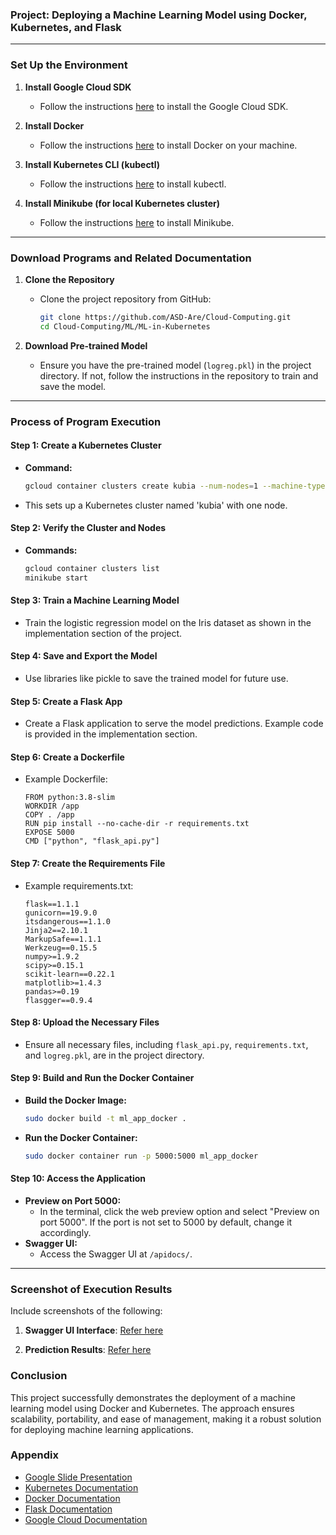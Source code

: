 ### Project: Deploying a Machine Learning Model using Docker, Kubernetes, and Flask
---

### Set Up the Environment

1. **Install Google Cloud SDK**
   - Follow the instructions [here](https://cloud.google.com/sdk/docs/install) to install the Google Cloud SDK.

2. **Install Docker**
   - Follow the instructions [here](https://docs.docker.com/get-docker/) to install Docker on your machine.

3. **Install Kubernetes CLI (kubectl)**
   - Follow the instructions [here](https://kubernetes.io/docs/tasks/tools/install-kubectl/) to install kubectl.

4. **Install Minikube (for local Kubernetes cluster)**
   - Follow the instructions [here](https://minikube.sigs.k8s.io/docs/start/) to install Minikube.

---

### Download Programs and Related Documentation

1. **Clone the Repository**
   - Clone the project repository from GitHub:
     ```sh
     git clone https://github.com/ASD-Are/Cloud-Computing.git
     cd Cloud-Computing/ML/ML-in-Kubernetes
     ```

2. **Download Pre-trained Model**
   - Ensure you have the pre-trained model (`logreg.pkl`) in the project directory. If not, follow the instructions in the repository to train and save the model.

---

### Process of Program Execution

#### Step 1: Create a Kubernetes Cluster

- **Command:**
  ```sh
  gcloud container clusters create kubia --num-nodes=1 --machine-type=e2-micro --region=us-west1
  ```
- This sets up a Kubernetes cluster named 'kubia' with one node.

#### Step 2: Verify the Cluster and Nodes

- **Commands:**
  ```sh
  gcloud container clusters list
  minikube start
  ```

#### Step 3: Train a Machine Learning Model

- Train the logistic regression model on the Iris dataset as shown in the implementation section of the project.

#### Step 4: Save and Export the Model

- Use libraries like pickle to save the trained model for future use.

#### Step 5: Create a Flask App

- Create a Flask application to serve the model predictions. Example code is provided in the implementation section.

#### Step 6: Create a Dockerfile

- Example Dockerfile:
  ```
  FROM python:3.8-slim
  WORKDIR /app
  COPY . /app
  RUN pip install --no-cache-dir -r requirements.txt
  EXPOSE 5000
  CMD ["python", "flask_api.py"]
  ```

#### Step 7: Create the Requirements File

- Example requirements.txt:
  ```
  flask==1.1.1
  gunicorn==19.9.0
  itsdangerous==1.1.0
  Jinja2==2.10.1
  MarkupSafe==1.1.1
  Werkzeug==0.15.5
  numpy>=1.9.2
  scipy>=0.15.1
  scikit-learn==0.22.1
  matplotlib>=1.4.3
  pandas>=0.19
  flasgger==0.9.4
  ```

#### Step 8: Upload the Necessary Files

- Ensure all necessary files, including `flask_api.py`, `requirements.txt`, and `logreg.pkl`, are in the project directory.

#### Step 9: Build and Run the Docker Container

- **Build the Docker Image:**
  ```sh
  sudo docker build -t ml_app_docker .
  ```
- **Run the Docker Container:**
  ```sh
  sudo docker container run -p 5000:5000 ml_app_docker
  ```

#### Step 10: Access the Application

- **Preview on Port 5000:**
  - In the terminal, click the web preview option and select "Preview on port 5000". If the port is not set to 5000 by default, change it accordingly.
- **Swagger UI:**
  - Access the Swagger UI at `/apidocs/`.

---

### Screenshot of Execution Results

Include screenshots of the following:

1. **Swagger UI Interface**: [Refer here](https://github.com/ASD-Are/Cloud-Computing/blob/main/ML/ML%20in%20Kubernetes/CS571_week10_q2_20073_Aron_Dagniew.docx)

2. **Prediction Results**: [Refer here](https://github.com/ASD-Are/Cloud-Computing/blob/main/ML/ML%20in%20Kubernetes/CS571_week10_q2_20073_Aron_Dagniew.docx)

### Conclusion

This project successfully demonstrates the deployment of a machine learning model using Docker and Kubernetes. The approach ensures scalability, portability, and ease of management, making it a robust solution for deploying machine learning applications.

### Appendix
- [Google Slide Presentation](https://docs.google.com/presentation/d/1_-ibiRY6ws_aG1w6kekAqjcYE-JR6-Zte-8z2pHyxi0/edit?usp=sharing)
- [Kubernetes Documentation](https://kubernetes.io/docs/home/)
- [Docker Documentation](https://docs.docker.com/)
- [Flask Documentation](https://flask.palletsprojects.com/en/2.0.x/)
- [Google Cloud Documentation](https://cloud.google.com/docs)
